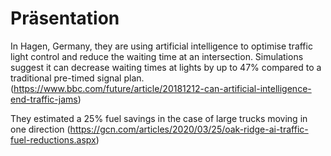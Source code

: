 # Präsentation

In Hagen, Germany, they are using artificial intelligence to optimise traffic light control and reduce the waiting time at an intersection. Simulations suggest it can decrease waiting times at lights by up to 47% compared to a traditional pre-timed signal plan. (https://www.bbc.com/future/article/20181212-can-artificial-intelligence-end-traffic-jams)

They estimated a 25% fuel savings in the case of large trucks moving in one direction (https://gcn.com/articles/2020/03/25/oak-ridge-ai-traffic-fuel-reductions.aspx)
